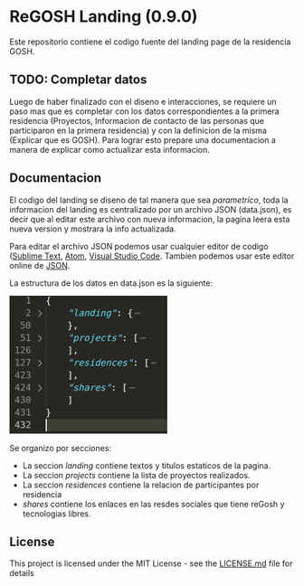 # ReGOSH Landing (0.9.0)

Este repositorio contiene el codigo fuente del landing page de la residencia GOSH.

## TODO: Completar datos
Luego de haber finalizado con el diseno e interacciones, se requiere un paso mas que es completar con los datos correspondientes a la primera residencia (Proyectos, Informacion de contacto de las personas que participaron en la primera residencia) y con la definicion de la misma (Explicar que es GOSH). Para lograr esto prepare una documentacion a manera de explicar como actualizar esta informacion.

## Documentacion

El codigo del landing se diseno de tal manera que sea *parametrico*, toda la informacion del landing es centralizado por un archivo JSON (data.json), es decir que al editar este archivo con nueva informacion, la pagina leera esta nueva version y mostrara la info actualizada.

Para editar el archivo JSON podemos usar cualquier editor de codigo ([Sublime Text](https://www.sublimetext.com/), [Atom](https://atom.io/), [Visual Studio Code](https://code.visualstudio.com/). Tambien podemos usar este editor online de [JSON](https://jsonformatter.org/json-editor).

La estructura de los datos en data.json es la siguiente:

![Pantalla 1](src/assets/screens/scr_1.png)

Se organizo por secciones:
- La seccion *landing* contiene textos y titulos estaticos de la pagina.
- La seccion *projects* contiene la lista de proyectos realizados.
- La seccion *residences* contiene la relacion de participantes por residencia
- *shares* contiene los enlaces en las resdes sociales que tiene reGosh y tecnologias libres.






## License

This project is licensed under the MIT License - see the [LICENSE.md](LICENSE.md) file for details
